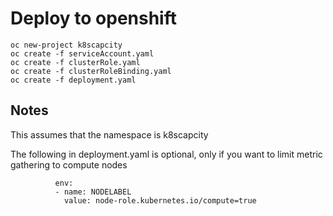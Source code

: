 # Deploy to openshift
```/bin/bash
oc new-project k8scapcity
oc create -f serviceAccount.yaml
oc create -f clusterRole.yaml
oc create -f clusterRoleBinding.yaml
oc create -f deployment.yaml
```

## Notes
This assumes that the namespace is k8scapcity

The following in deployment.yaml is optional, only if you want to limit metric gathering to compute nodes
```/bin/bash
          env:
          - name: NODELABEL
            value: node-role.kubernetes.io/compute=true
```
